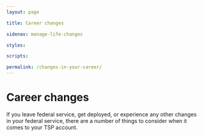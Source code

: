```yaml
---
layout: page

title: Career changes

sidenav: manage-life-changes

styles:

scripts:

permalink: /changes-in-your-career/
---
```

# Career changes

If you leave federal service, get deployed, or experience any other changes in your federal service, there are a number of things to consider when it comes to your TSP account.


<!-- CONTENT END -->
